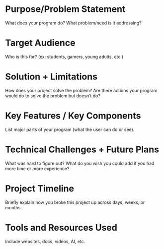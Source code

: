 # Purpose/Problem Statement 
What does your program do? What problem/need is it addressing?
# Target Audience 
Who is this for? (ex: students, gamers, young adults, etc.)
# Solution + Limitations  
How does your project solve the problem? Are there actions your program would do to solve the problem but doesn’t do?
# Key Features / Key Components 
List major parts of your program (what the user can do or see).
# Technical Challenges + Future Plans  
What was hard to figure out? What do you wish you could add if you had more time or more experience?
# Project Timeline
Briefly explain how you broke this project up across days, weeks, or months.
# Tools and Resources Used  
Include websites, docs, videos, AI, etc.

